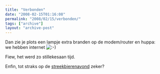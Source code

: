 ```yaml
---
title: "Verbonden"
date: "2008-02-15T01:16:08"
permalink: "2008/02/15/verbonden/"
tags: ["archive"]
layout: "archive-post"
---
```

Dan zie je plots een lampje extra branden op de modem/router en huppa: we hebben internet ![:-)](http://www.donebysimon.be/blog/wp-includes/images/smilies/icon_smile.gif)

Fiew, het werd zo stillekesaan tijd.

Enfin, tot straks op de [streekbierenavond](http://www.zeescoutsjanbart.be/2008/02/01/streekbieren-avond/ "http://www.zeescoutsjanbart.be/2008/02/01/streekbieren-avond/") zeker?
